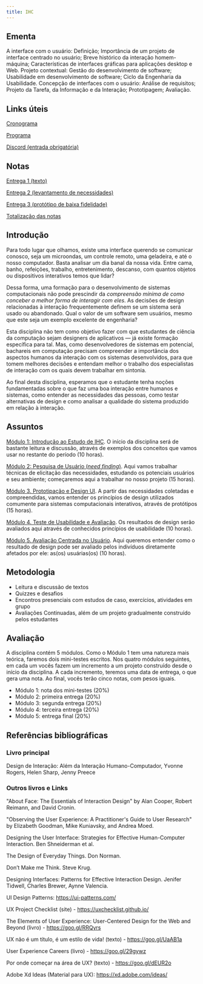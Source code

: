 ```yaml
---
title: IHC
---
```


## Ementa

A interface com o usuário: Definição; Importância de um projeto de interface centrado no usuário; Breve histórico da interação homem-máquina; Características de interfaces gráficas para aplicações desktop e Web. Projeto contextual: Gestão do desenvolvimento de software; Usabilidade em desenvolvimento de software; Ciclo da Engenharia da Usabilidade. Concepção de interfaces com o usuário: Análise de requisitos; Projeto da Tarefa, da Informação e da Interação; Prototipagem; Avaliação.

## Links úteis

[Cronograma](https://docs.google.com/spreadsheets/d/10Jovj7URt9Q6aIHdESjQioUZJTelGmT-etDyIx39A7k/edit?usp=sharing)

[Programa](https://docs.google.com/document/d/1Uo8nDViCAQhX3UQyS34E2W4gjCmccMMBQsv5OcW5SyI/edit?usp=sharing)

[Discord (entrada obrigatória)](https://discord.gg/NTKnTk6GJ) 

## Notas

[Entrega 1 (texto)](https://docs.google.com/spreadsheets/d/e/2PACX-1vTmcGNn0hmY1of8zXQv8Ooz-lHX9DGq3bjOHPs3oYsS7YYh08s18AycMXcjWXOyAs56Z2H4fghmPI2u/pubhtml?gid=144167870&single=true)

[Entrega 2 (levantamento de necessidades)](https://docs.google.com/spreadsheets/d/e/2PACX-1vQ51p8ue0p5J2-pQic_c3sqfR74nXtjhAPiTBjtDPYfNl95TLN2BxU6_-j1b9svN-JvOwEns05_Rzvw/pubhtml?gid=795536843&single=true)

[Entrega 3 (protótipo de baixa fidelidade)](https://docs.google.com/spreadsheets/d/e/2PACX-1vSlmI5iAvi0R1ErMBZKUIPb1B3tqSTamRJsyJpIlGqBz9kh-iCgAyaiAJkpSD0Y6ZZ_ZxIPYGvxoZ40/pubhtml?gid=1166636786&single=true)

[Totalização das notas](https://docs.google.com/spreadsheets/d/e/2PACX-1vSk3v-IIEpF8Z6MSZKANipcg9sFqTKQw0K2mLKAlpzTCbtAMIxa6z9MfBBMizXq6IyfA81XofHHyTsR/pubhtml?gid=0&single=true)


## Introdução

Para todo lugar que olhamos, existe uma interface querendo se comunicar conosco, seja um microondas, um controle remoto, uma geladeira, e até o nosso computador. Basta analisar um dia banal da nossa vida. Entre cama, banho, refeições, trabalho, entretenimento, descanso, com quantos objetos ou dispositivos interativos temos que lidar? 

Dessa forma, uma formação para o desenvolvimento de sistemas computacionais não pode prescindir da *compreensão mínima de como conceber a melhor forma de interagir com eles*. As decisões de design relacionadas à interação frequentemente definem se um sistema será usado ou abandonado. Qual o valor de um software sem usuários, mesmo que este seja um exemplo excelente de engenharia?

Esta disciplina não tem como objetivo fazer com que estudantes de ciência da computação sejam designers de aplicativos — já existe formação específica para tal. Mas, como desenvolvedores de sistemas em potencial, bachareis em computação precisam compreender a importância dos aspectos humanos da interação com os sistemas desenvolvidos, para que tomem melhores decisões e entendam melhor o trabalho dos especialistas de interação com os quais devem trabalhar em sintonia.

Ao final desta disciplina, esperamos que o estudante tenha noções fundamentadas sobre o que faz uma boa interação entre humanos e sistemas, como entender as necessidades das pessoas, como testar alternativas de design e como analisar a qualidade do sistema produzido em relação à interação.


## Assuntos

[Módulo 1: Introdução ao Estudo de IHC](https://tiagomassoni.github.io/ihc-texts/modulo1.html). O início da disciplina será de bastante leitura e discussão, através de exemplos dos conceitos que vamos usar no restante do período (10 horas).

[Módulo 2: Pesquisa de Usuário (*need finding*)](https://tiagomassoni.github.io/ihc-texts/modulo2.html). Aqui vamos trabalhar técnicas de elicitação das necessidades, estudando os potenciais usuários e seu ambiente; começaremos aqui a trabalhar no nosso projeto (15 horas).

[Módulo 3. Prototipação e Design UI](https://tiagomassoni.github.io/ihc-texts/modulo3.html). A partir das necessidades coletadas e compreendidas, vamos entender os princípios de design utilizados comumente para sistemas computacionais interativos, através de protótipos (15 horas).

[Módulo 4. Teste de Usabilidade e Avaliação](https://tiagomassoni.github.io/ihc-texts/modulo4.html). Os resultados de design serão avaliados aqui através de conhecidos princípios de usabilidade (10 horas).

[Módulo 5. Avaliação Centrada no Usuário](https://tiagomassoni.github.io/ihc-texts/modulo5.html). Aqui queremos entender como o resultado de design pode ser avaliado pelos indivíduos diretamente afetados por ele: as(os) usuárias(os) (10 horas).


## Metodologia

* Leitura e discussão de textos
* Quizzes e desafios
* Encontros presenciais com estudos de caso, exercícios, atividades em grupo
* Avaliações Continuadas, além de um projeto gradualmente construído pelos estudantes


## Avaliação

A disciplina contém 5 módulos. Como o Módulo 1 tem uma natureza mais teórica, faremos dois mini-testes escritos. Nos quatro módulos seguintes, em cada um vocês fazem um incremento a um projeto construído desde o início da disciplina. A cada incremento, teremos uma data de entrega, o que gera uma nota. Ao final, vocês terão cinco notas, com pesos iguais.

* Módulo 1: nota dos mini-testes (20%)
* Módulo 2: primeira entrega (20%)
* Módulo 3: segunda entrega (20%)
* Módulo 4: terceira entrega (20%)
* Módulo 5: entrega final (20%)


## Referências bibliográficas

### Livro principal

Design de Interação: Além da Interação Humano-Computador, Yvonne Rogers, Helen Sharp, Jenny Preece

### Outros livros e Links

"About Face: The Essentials of Interaction Design" by Alan Cooper, Robert Reimann, and David Cronin.

"Observing the User Experience: A Practitioner's Guide to User Research" by Elizabeth Goodman, Mike Kuniavsky, and Andrea Moed.

Designing the User Interface: Strategies for Effective Human-Computer Interaction. Ben Shneiderman et al.

The Design of Everyday Things. Don Norman.

Don’t Make me Think. Steve Krug.

Designing Interfaces: Patterns for Effective Interaction Design. Jenifer Tidwell, Charles Brewer, Aynne Valencia.

UI Design Patterns: https://ui-patterns.com/

UX Project Checklist (site) - https://uxchecklist.github.io/

The Elements of User Experience: User-Centered Design for the Web and Beyond (livro) - https://goo.gl/RRQyrs

UX não é um título, é um estilo de vida! (texto) - https://goo.gl/UaAB1a

User Experience Careers (livro) - https://goo.gl/29gywz

Por onde começar na área de UX? (texto) - https://goo.gl/dEUR2o

Adobe Xd Ideas (Material para UX): https://xd.adobe.com/ideas/